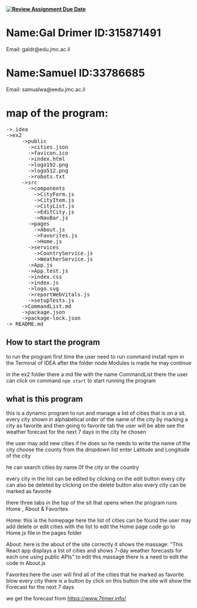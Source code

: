 **[![Review Assignment Due Date](https://classroom.github.com/assets/deadline-readme-button-22041afd0340ce965d47ae6ef1cefeee28c7c493a6346c4f15d667ab976d596c.svg)](https://classroom.github.com/a/U_QSKwKq)**

<h1>Name:Gal Drimer  ID:315871491</h1>
<p> Email: galdr@edu.jmc.ac.il</p>

<h1>Name:Samuel  ID:33786685</h1>
<p>Email: samualwa@eedu.jmc.ac.il</p>

<h1>map of the program:</h1>
<pre>
->.idea
->ex2
     ->public
       ->cities.json
       ->favicon.ico
       ->index.html
       ->logo192.png
       ->logo512.png
       ->robots.txt
     ->src
       ->components
         ->CityForm.js
         ->CityItem.js
         ->CityList.js
         ->EditCity.js
         ->NavBar.js
       ->pages
         ->About.js
         ->Favorites.js
         ->Home.js
       ->services
         ->CountryService.js
         ->WeatherService.js
       ->App.js
       ->App.test.js
       ->index.css
       ->index.js
       ->logo.svg
       ->reportWebVitals.js
       ->setupTests.js
     ->CommandList.md
     ->package.json
     ->package-lock.json
-> README.md
</pre> 

<h2>How to start the program</h2>
<p>
to run the program first time the user need to run command install npm
in the Terminal of IDEA after the folder node Modules is made he may continue

in the ex2 folder there a md file with the name CommandList there 
the user can click on command  `npm start`  to start running the program
</p>

<h2>what is this program</h2>
<p>
this is a dynamic program to run and manage a list of cities that is on
a sit. 
every city shown in alphabetical order of the name of the city by marking
a city as favorite and then going to favorite tab the user will be able 
see the weather forecast for the next 7 days in the city he chosen

the user may add new cities if he does so he 
needs to write the name of the city choose the county from the 
dropdown list enter Latitude and Longitude of the city

he can search cities by name 0f the city or the country

every city in the list can be edited by clicking on the edit button
every city can also be deleted by clicking on the delete button
also every city can be marked as favorite 

there three tabs in the top of the sit that opens when the program runs
Home , About & Favorites

Home: this is the homepage here  the list of cities can be found
the user may add delete or edit cities with the list
to edit the Home page code go to Home.js file in the pages folder

About: here is the about of the site
correctly it shows the massage:
"This React app displays a list of cities and shows 7-day 
weather forecasts for each one using public APIs"
to edit this massage there is a need to edit the code in About.js 

Favorites:here the user will find all of the cities that he marked as
favorite blow every city there is a button by click on this button
the site will show the Forecast for the next 7 days 

we get the forecast from https://www.7timer.info/
</p>

